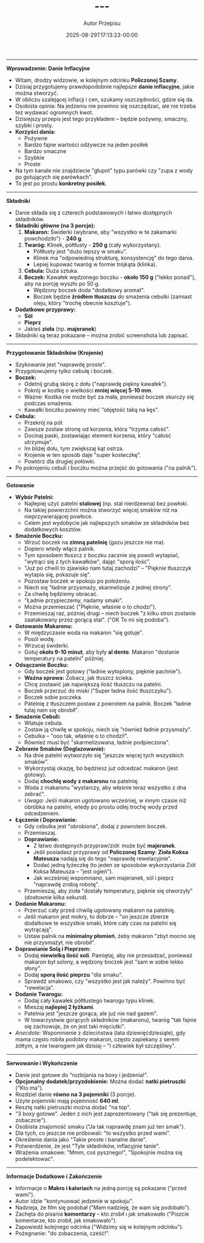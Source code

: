 ﻿---
draft: true
title: "---"
author: "Autor Przepisu"
recipe_image: images/recipe-headers/default.jpg
date: 2025-08-29T17:13:23-00:00
categories: ["do-kategoryzacji"]
tags: ["draft"]
tagline: "Przepis do sformatowania"
servings: 4
prep_time: 15
cook: true
cook_time: 30
calories: 300
protein: 20
fat: 10
carbohydrate: 25
---
---

**Wprowadzenie: Danie Inflacyjne**

*   Witam, drodzy widzowie, w kolejnym odcinku **Policzonej Szamy**.
*   Dzisiaj przygotujemy prawdopodobnie najlepsze **danie inflacyjne**, jakie można stworzyć.
*   W obliczu szalejącej inflacji i cen, szukamy oszczędności, gdzie się da.
*   Osobista opinia: Na jedzeniu nie powinno się oszczędzać, ale nie trzeba też wydawać ogromnych kwot.
*   Dzisiejszy przepis jest tego przykładem – będzie pożywny, smaczny, szybki i prosty.
*   **Korzyści dania:**
    *   Pożywne
    *   Bardzo fajne wartości odżywcze na jeden posiłek
    *   Bardzo smaczne
    *   Szybkie
    *   Proste
*   Na tym kanale nie znajdziecie "głupot" typu parówki czy "zupa z wody po gotujących się parówkach".
*   To jest po prostu **konkretny posiłek**.

---

**Składniki**

*   Danie składa się z czterech podstawowych i łatwo dostępnych składników.
*   **Składniki główne (na 3 porcje):**
    1.  **Makaron:** Świderki (wybrane, aby "wszystko w te zakamarki powchodziło") - **240 g**.
    2.  **Twaróg:** Klinek, półtłusty - **250 g** (cały wykorzystany).
        *   Półtłusty jest "dużo lepszy w smaku".
        *   Klinek ma "odpowiednią strukturę, konsystencję" do tego dania.
        *   Lepiej kupować twaróg w formie trójkąta (klinka).
    3.  **Cebula:** Duża sztuka.
    4.  **Boczek:** Kawałek wędzonego boczku - **około 150 g** ("lekko ponad"), aby na porcję wyszło po 50 g.
        *   Wędzony boczek doda "dodatkowy aromat".
        *   Boczek będzie **źródłem tłuszczu** do smażenia cebulki (zamiast oleju, który "trochę obecnie kosztuje").
*   **Dodatkowe przyprawy:**
    *   **Sól**
    *   **Pieprz**
    *   Jakieś **zioła** (np. **majeranek**)
*   Składniki są teraz pokazane – można zrobić screenshota lub zapisać.

---

**Przygotowanie Składników (Krojenie)**

*   Szykowanie jest "naprawdę proste".
*   Przygotowujemy tylko cebulę i boczek.
*   **Boczek:**
    *   Odetnij grubą skórę z dołu ("naprawdę piękny kawałek").
    *   Pokrój w kostkę o wielkości **mniej więcej 5-10 mm**.
    *   Ważne: Kostka nie może być za mała, ponieważ boczek skurczy się podczas smażenia.
    *   Kawałki boczku powinny mieć "objętość taką na kęs".
*   **Cebula:**
    *   Przekrój na pół.
    *   Zawsze zostaw stronę od korzenia, która "trzyma całość".
    *   Docinaj paski, zostawiając element korzenia, który "całość utrzymuje".
    *   Im bliżej dołu, tym zwiększaj kąt ostrza.
    *   Krojenie w ten sposób daje "super kosteczkę".
    *   Powtórz dla drugiej połówki.
*   Po pokrojeniu cebuli i boczku można przejść do gotowania ("na palnik").

---

**Gotowanie**

*   **Wybór Patelni:**
    *   Najlepiej użyć patelni **stalowej** (np. stal nierdzewna) bez powłoki.
    *   Na takiej powierzchni można stworzyć więcej smaków niż na nieprzywierającej powłoce.
    *   Celem jest wydobycie jak najlepszych smaków ze składników bez dodatkowych kosztów.
*   **Smażenie Boczku:**
    *   Wrzuć boczek na **zimną patelnię** (gazu jeszcze nie ma).
    *   Dopiero wtedy włącz palnik.
    *   Tym sposobem tłuszcz z boczku zacznie się powoli wytapiać, "wytrąci się z tych kawałków", dając "sporą ilość".
    *   "Już po chwili to zjawisko nam tutaj zachodzi" – "Pięknie tłuszczyk wytapia się, pokazuje się".
    *   Pozostaw boczek w spokoju po położeniu.
    *   Niech się "ładnie przysmaży, skarmelizuje z jednej strony".
    *   Za chwilę będziemy obracać.
    *   "Ładnie przypieczemy, nadamy smaki".
    *   Można przemieszać ("Pięknie, właśnie o to chodzi").
    *   Przemieszaj raz, później drugi – niech boczek "z kilku stron zostanie zaatakowany przez gorącą stal". ("OK To mi się podoba").
*   **Gotowanie Makaronu:**
    *   W międzyczasie woda na makaron "się gotuje".
    *   Posól wodę.
    *   Wrzucaj świderki.
    *   Gotuj **około 9-10 minut**, aby były **al dente**. Makaron "dostanie temperatury na patelni" później.
*   **Odsączanie Boczku:**
    *   Gdy boczek jest gotowy ("ładnie wytopiony, pięknie pachnie").
    *   **Ważna sprawa:** Zobacz, jak tłuszcz ścieka.
    *   Chcę zostawić jak największą ilość tłuszczu na patelni.
    *   Boczek przerzuć do miski ("Super ładna ilość tłuszczyku").
    *   Boczek sobie poczeka.
    *   Patelnię z tłuszczem postaw z powrotem na palnik. Boczek "ładnie tutaj nam się obrobił".
*   **Smażenie Cebuli:**
    *   Wlatuje cebula.
    *   Zostaw ją chwilę w spokoju, niech się "również ładnie przysmaży".
    *   Cebulka – "ooo tak, właśnie o to chodzi!".
    *   Również musi być "skarmelizowana, ładnie podpieczona".
*   **Zebranie Smaków (Deglazowanie):**
    *   Na dnie patelni wytworzyło się "jeszcze więcej tych wszystkich smaków".
    *   Wykorzystaj okazję, bo będziesz już odcedzać makaron (jest gotowy).
    *   Dodaj **chochlę wody z makaronu** na patelnię.
    *   Woda z makaronu "wystarczy, aby właśnie teraz wszystko z dna zebrać".
    *   *Uwaga:* Jeśli makaron ugotowano wcześniej, w innym czasie niż obróbka na patelni, wtedy po prostu odlej trochę wody przed odcedzeniem.
*   **Łączenie i Doprawianie:**
    *   Gdy cebulka jest "obrobiona", dodaj z powrotem boczek.
    *   Przemieszaj.
    *   **Doprawianie:**
        *   Z łatwo dostępnych przypraw/ziół: może być **majeranek**.
        *   Jeśli posiadasz przyprawy od **Policzonej Szamy**: **Zioła Koksa Mateusza** nadają się do tego "naprawdę rewelacyjnie".
        *   Dodać jedną łyżeczkę (to jeden ze sposobów wykorzystania Ziół Koksa Mateusza – "jest ogień").
        *   Jak wcześniej wspomniano, sam majeranek, sól i pieprz "naprawdę zrobią robotę".
    *   Przemieszaj, aby zioła "dostały temperatury, pięknie się otworzyły" (dosłownie kilka sekund).
*   **Dodanie Makaronu:**
    *   Przerzuć cały przed chwilą ugotowany makaron na patelnię.
    *   Jeśli makaron jest mokry, to dobrze – "on jeszcze zbierze dodatkowe te wszystkie smaki, które cały czas na patelni się wytrącają".
    *   Ustaw palnik na **minimalny płomień**, żeby makaron "zbyt mocno się nie przysmażył, nie obrobił".
*   **Doprawianie Solą i Pieprzem:**
    *   Dodaj **niewielką ilość soli**. Pamiętaj, aby nie przesadzać, ponieważ makaron był solony, a wędzony boczek jest "sam w sobie lekko słony".
    *   Dodaj **sporą ilość pieprzu** "dla smaku".
    *   Sprawdź smakowo, czy "wszystko jest jak należy". Powinno być "rewelacja".
*   **Dodanie Twarogu:**
    *   Dodaj cały kawałek półtłustego twarogu typu klinek.
    *   Mieszaj **najlepiej 2 łyżkami**.
    *   Patelnia jest "jeszcze gorąca, ale już nie nad gazem".
    *   W towarzystwie gorących składników (makaronu), twaróg "tak fajnie się zachowuje, że on jest taki mięciutki".
*   *Anecdote:* Wspomnienie z dzieciństwa (lata dziewięćdziesiąte), gdy mama często robiła podobny makaron, często zapiekany z serem żółtym, a nie twarogiem jak dzisiaj – "I człowiek był szczęśliwy".

---

**Serwowanie i Wykończenie**

*   Danie jest gotowe do "rozbijania na boxy i jedzenia!".
*   **Opcjonalny dodatek/przyzdobienie:** Można dodać **natki pietruszki** ("Kto ma").
*   Rozdziel danie **równo na 3 pojemniki** (3 porcje).
*   Użyte pojemniki mają pojemność **640 ml**.
*   Resztę natki pietruszki można dodać "na top".
*   "3 boxy gotowe". Jeden z nich jest zaprezentowany ("tak się prezentuje, zobaczcie").
*   Osobista znajomość smaku ("Ja tak naprawdę znam już ten smak").
*   Dla tych, co jeszcze nie próbowali: "to wszystko przed wami".
*   Określenie dania jako "Takie proste i banalne danie".
*   Potwierdzenie, że jest "Tyle składników, inflacyjnie tanie".
*   Wrażenia smakowe: "Mmm, coś pysznego!", "Spokojnie można się podelektować".

---

**Informacje Dodatkowe i Zakończenie**

*   Informacje o **Makro i kaloriach** na jedną porcję są pokazane ("przed wami").
*   Autor idzie "kontynuować jedzenie w spokoju".
*   Nadzieja, że film się podobał ("Mam nadzieję, że wam się podobało").
*   Zachęta do pisania **komentarzy** – kto zrobił i jak smakowało ("Piszcie komentarze, kto zrobił, jak smakowało").
*   Zapowiedź kolejnego odcinka ("Widzimy się w kolejnym odcinku").
*   Pożegnanie: "do zobaczenia, cześć!".